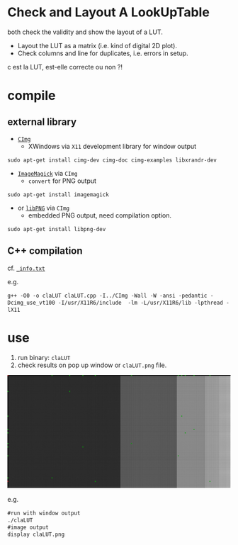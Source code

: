 # Check and Layout A LookUpTable

both check the validity and show the layout of a LUT.

- Layout the LUT as a matrix (i.e. kind of digital 2D plot).
- Check columns and line for duplicates, i.e. errors in setup.

c est la LUT, est-elle correcte ou non ?!


# compile

## external library

- [`CImg`](http://www.cimg.eu/)
     - XWindows via `X11` development library for window output

~~~ { .bash }
sudo apt-get install cimg-dev cimg-doc cimg-examples libxrandr-dev
~~~

- [`ImageMagick`](http://imagemagick.org) via `CImg`
     - `convert` for PNG output

~~~ { .bash }
sudo apt-get install imagemagick
~~~

- or [`libPNG`](http://libpng.org/pub/png) via `CImg`
     - embedded PNG output, need compilation option.

~~~ { .bash }
sudo apt-get install libpng-dev
~~~

## C++ compilation

cf. [`_info.txt`]()

e.g.

~~~ { .bash }
g++ -O0 -o claLUT claLUT.cpp -I../CImg -Wall -W -ansi -pedantic -Dcimg_use_vt100 -I/usr/X11R6/include  -lm -L/usr/X11R6/lib -lpthread -lX11 
~~~

# use

1. run binary: `claLUT`
1. check results on pop up window or `claLUT.png` file.

![claLUT image](claLUT.png)

e.g.

~~~ { .bash }
#run with window output
./claLUT
#image output
display claLUT.png
~~~


